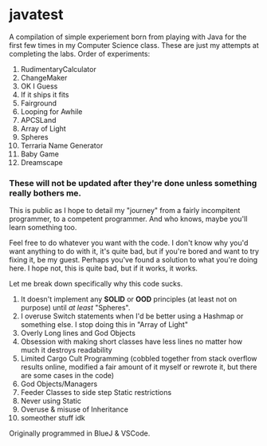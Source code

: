 # javatest
A compilation of simple experiement born from playing with Java for the first few times in my Computer Science class. These are just my attempts at completing the labs.
Order of experiments:
1. RudimentaryCalculator
2. ChangeMaker
3. OK I Guess
4. If it ships it fits
5. Fairground
6. Looping for Awhile
7. APCSLand
8. Array of Light
9. Spheres
10. Terraria Name Generator
11. Baby Game
12. Dreamscape

### These will not be updated after they're done unless something really bothers me.

This is public as I hope to detail my "journey" from a fairly incompitent programmer, to a competent programmer. And who knows, maybe you'll learn something too.

Feel free to do whatever you want with the code. I don't know why you'd want anything to do with it, it's quite bad, but if you're bored and want to try fixing it, be my guest. Perhaps you've found a solution to what you're doing here. I hope not, this is quite bad, but if it works, it works.

Let me break down specifically why this code sucks. 
1. It doesn't implement any __SOLID__ or __OOD__ principles (at least not on purpose) until *at least* "Spheres". 
2. I overuse Switch statements when I'd be better using a Hashmap or something else. I stop doing this in "Array of Light"
3. Overly Long lines and God Objects
4. Obsession with making short classes have less lines no matter how much it destroys readability
5. Limited Cargo Cult Programming (cobbled together from stack overflow results online, modified a fair amount of it myself or rewrote it, but there are some cases in the code)
6. God Objects/Managers
7. Feeder Classes to side step Static restrictions
8. Never using Static
9. Overuse & misuse of Inheritance
10. someother stuff idk

Originally programmed in BlueJ & VSCode.
